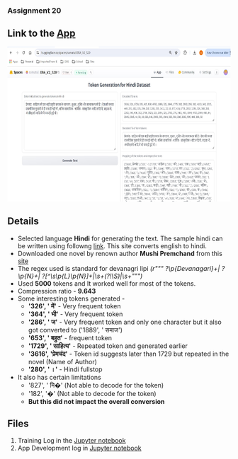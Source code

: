 ### Assignment 20

## Link to the [App](https://huggingface.co/spaces/samatul/ERA_V2_S20)

<img src="https://github.com/atulgupta01/ERA_V2/blob/main/Assignment_20/App.jpg" alt="Gradio App" width="700" height="350">

## Details

* Selected language **Hindi** for generating the text. The sample hindi can be written using followng [link](https://www.quillpad.in/editor.html). This site converts english to hindi.
* Downloaded one novel by renown author **Mushi Premchand** from this [site](https://archive.org/details/booksbylanguage_hindi?tab=collection&query=munshi)
* The regex used is standard for devanagri lipi _(r""" ?\p{Devanagari}+| ?\p{N}+| ?[^\s\p{L}\p{N}]+|\s+(?!\S)|\s+""")_
* Used **5000** tokens and It worked well for most of the tokens.
* Compression ratio - **9.643**
* Some interesting tokens generated -
  - **'326', ' में'** - Very frequent token
  - **'364', ' भी'** - Very frequent token
  - **'286', ' ज'** - Very frequent token and only one character but it also got converted to ('1889', ' समाज')
  - **'653', ' बहुत'** - frequent token
  - **'1729', ' साहित्य'** - Repeated token and generated earlier
  - **'3616', 'प्रेमचंद'** - Token id suggests later than 1729 but repeated in the novel (Name of Author)
  - **'280', ' ।'** - Hindi fullstop
* It also has certain limitations
  -  '827', ' मि�' (Not able to decode for the token)
  -  '182', '�' (Not able to decode for the token)
  -  **But this did not impact the overall conversion**


## Files
1. Training Log in the [Jupyter notebook](https://github.com/atulgupta01/ERA_V2/blob/main/Assignment_20/S_20_train.ipynb)
2. App Development log in [Jupyter notebook](https://github.com/atulgupta01/ERA_V2/blob/main/Assignment_20/S_20_app.ipynb)

